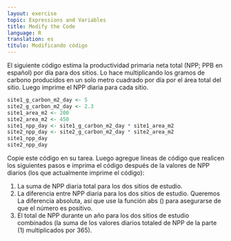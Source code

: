 ```yaml
---
layout: exercise
topic: Expressions and Variables
title: Modify the Code
language: R
translation: es
título: Modificando código
---
```

El siguiente código estima la productividad primaria neta total (NPP; PPB en español) por día
para dos sitios. Lo hace multiplicando los gramos de carbono producidos en un
solo metro cuadrado por día por el área total del sitio. Luego imprime el
NPP diaria para cada sitio.

```r
site1_g_carbon_m2_day <- 5
site2_g_carbon_m2_day <- 2.3
site1_area_m2 <- 200
site2_area_m2 <- 450
site1_npp_day <- site1_g_carbon_m2_day * site1_area_m2
site2_npp_day <- site2_g_carbon_m2_day * site2_area_m2
site1_npp_day
site2_npp_day
```
Copie este código en su tarea. Luego agregue lineas de código que realicen los siguientes pasos e imprima el código después de la
valores de NPP diarios (los que actualmente imprime el código):

1. La suma de NPP diaria total para los dos sitios de estudio.
2. La diferencia entre NPP diaria para los dos sitios de estudio. Queremos
    La diferencia absoluta, así que use la función abs () para asegurarse de que
    el número es positivo.
3. El total de NPP durante un año para los dos sitios de estudio combinados (la suma de los
    valores diarios totaled de NPP de la parte (1) multiplicados por 365).